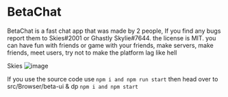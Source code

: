 # BetaChat
BetaChat is a fast chat app that was made by 2 people, If you find any bugs report them to Skies#2001 or Ghastly Skylie#7644. the license is MIT. you can have fun with friends or game with your friends, make servers, make friends, meet users, try not to make the platform lag like hell

Skies
![image](https://user-images.githubusercontent.com/69837533/198858023-8e07918e-8818-4a4c-896b-bd161ceac3b3.png)

If you use the source code use ```npm i and npm run start``` then head over to  src/Browser/beta-ui & dp ```npm i and npm start```

